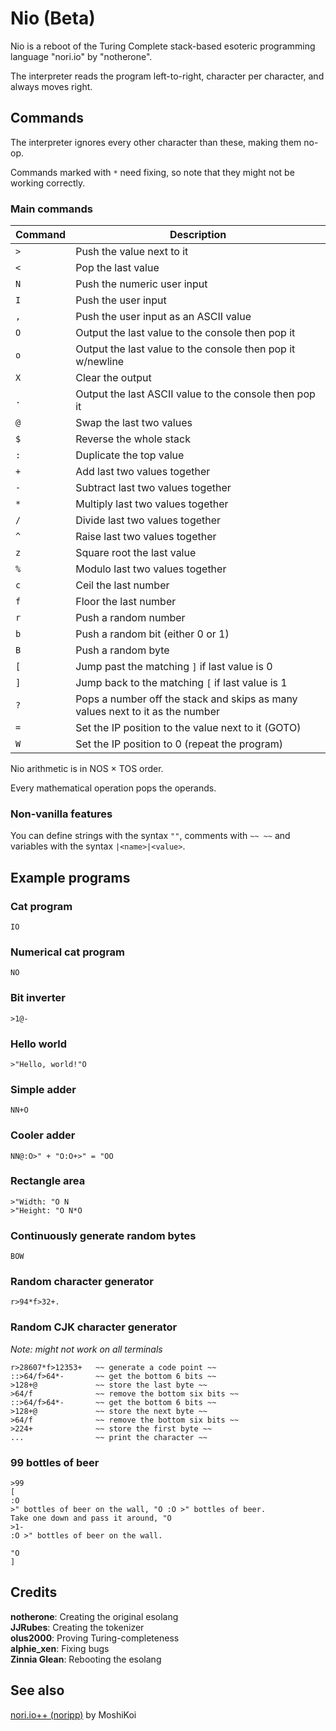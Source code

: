 # Nio (Beta)

Nio is a reboot of the Turing Complete stack-based esoteric programming language "nori.io" by "notherone".

The interpreter reads the program left-to-right, character per character, and always moves right.

## Commands

The interpreter ignores every other character than these, making them no-op.

Commands marked with `*` need fixing, so note that they might not be working correctly.

### Main commands

| Command     | Description                                                   |
| ----------- | ------------------------------------------------------------- |
| `>`         | Push the value next to it                                     |
| `<`         | Pop the last value                                            |
| `N`         | Push the numeric user input                                   |
| `I`         | Push the user input                                           |
| `,`         | Push the user input as an ASCII value                         |
| `O`         | Output the last value to the console then pop it              |
| `o`         | Output the last value to the console then pop it w/newline    |
| `X`         | Clear the output                                              |
| `.`         | Output the last ASCII value to the console then pop it        |
| `@`         | Swap the last two values                                      |
| `$`         | Reverse the whole stack                                       |
| `:`         | Duplicate the top value                                       |
| `+`         | Add last two values together                                  |
| `-`         | Subtract last two values together                             |
| `*`         | Multiply last two values together                             |
| `/`         | Divide last two values together                               |
| `^`         | Raise last two values together                                |
| `z`         | Square root the last value                                    |
| `%`         | Modulo last two values together                               |
| `c`         | Ceil the last number                                          |
| `f`         | Floor the last number                                         |
| `r`         | Push a random number                                          |
| `b`         | Push a random bit (either 0 or 1)                             |
| `B`         | Push a random byte                                            |
| `[`         | Jump past the matching `]` if last value is 0                 |
| `]`         | Jump back to the matching `[` if last value is 1              |
| `?`         | Pops a number off the stack and skips as many values next to it as the number |
| `=`         | Set the IP position to the value next to it (GOTO)            |
| `W`         | Set the IP position to 0 (repeat the program)                 |

Nio arithmetic is in NOS × TOS order.

Every mathematical operation pops the operands.

### Non-vanilla features

You can define strings with the syntax `""`, comments with `~~ ~~` and variables with the syntax `|<name>|<value>`.

## Example programs

### Cat program

```IO```

### Numerical cat program

```NO```

### Bit inverter

```>1@-```

### Hello world

```>"Hello, world!"O```

### Simple adder

```NN+O```

### Cooler adder

```NN@:O>" + "O:O+>" = "OO```

### Rectangle area

```nio
>"Width: "O N
>"Height: "O N*O
```

### Continuously generate random bytes

```BOW```

### Random character generator

```r>94*f>32+.```

### Random CJK character generator

*Note: might not work on all terminals*

```nio
r>28607*f>12353+   ~~ generate a code point ~~
::>64/f>64*-       ~~ get the bottom 6 bits ~~
>128+@             ~~ store the last byte ~~
>64/f              ~~ remove the bottom six bits ~~
::>64/f>64*-       ~~ get the bottom 6 bits ~~
>128+@             ~~ store the next byte ~~
>64/f              ~~ remove the bottom six bits ~~
>224+              ~~ store the first byte ~~
...                ~~ print the character ~~
```

### 99 bottles of beer

```nio
>99
[
:O
>" bottles of beer on the wall, "O :O >" bottles of beer.
Take one down and pass it around, "O
>1-
:O >" bottles of beer on the wall.

"O
]
```

## Credits
**notherone**: Creating the original esolang<br>
**JJRubes**: Creating the tokenizer<br>
**olus2000**: Proving Turing-completeness<br>
**alphie_xen**: Fixing bugs<br>
**Zinnia Glean**: Rebooting the esolang<br>

## See also

[nori.io++ (noripp)](https://github.com/MoshiKoi/noripp) by MoshiKoi
